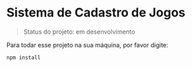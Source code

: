 <h1>Sistema de Cadastro de Jogos</h1>

> Status do projeto: em desenvolvimento

Para todar esse projeto na sua máquina, por favor digite:

```
npm install
```
